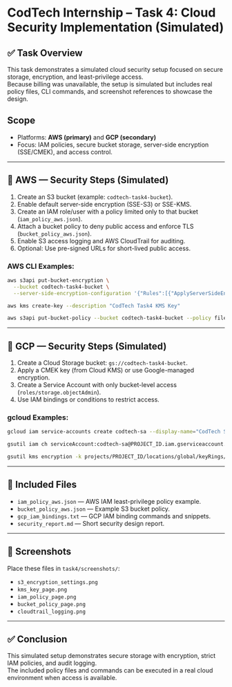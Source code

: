 # CodTech Internship – Task 4: Cloud Security Implementation (Simulated)

## ✅ Task Overview
This task demonstrates a simulated cloud security setup focused on secure storage, encryption, and least-privilege access.  
Because billing was unavailable, the setup is simulated but includes real policy files, CLI commands, and screenshot references to showcase the design.

## Scope
- Platforms: **AWS (primary)** and **GCP (secondary)**
- Focus: IAM policies, secure bucket storage, server-side encryption (SSE/CMEK), and access control.

---

## 🔐 AWS — Security Steps (Simulated)
1. Create an S3 bucket (example: `codtech-task4-bucket`).
2. Enable default server-side encryption (SSE-S3) or SSE-KMS.
3. Create an IAM role/user with a policy limited only to that bucket (`iam_policy_aws.json`).
4. Attach a bucket policy to deny public access and enforce TLS (`bucket_policy_aws.json`).
5. Enable S3 access logging and AWS CloudTrail for auditing.
6. Optional: Use pre-signed URLs for short-lived public access.

### AWS CLI Examples:
```bash
aws s3api put-bucket-encryption \
  --bucket codtech-task4-bucket \
  --server-side-encryption-configuration '{"Rules":[{"ApplyServerSideEncryptionByDefault":{"SSEAlgorithm":"AES256"}}]}'

aws kms create-key --description "CodTech Task4 KMS Key"

aws s3api put-bucket-policy --bucket codtech-task4-bucket --policy file://task4/bucket_policy_aws.json
```
---

## 🔐 GCP — Security Steps (Simulated)
1. Create a Cloud Storage bucket: `gs://codtech-task4-bucket`.
2. Apply a CMEK key (from Cloud KMS) or use Google-managed encryption.
3. Create a Service Account with only bucket-level access (`roles/storage.objectAdmin`).
4. Use IAM bindings or conditions to restrict access.

### gcloud Examples:
```bash
gcloud iam service-accounts create codtech-sa --display-name="CodTech SA"

gsutil iam ch serviceAccount:codtech-sa@PROJECT_ID.iam.gserviceaccount.com:objectAdmin gs://codtech-task4-bucket

gsutil kms encryption -k projects/PROJECT_ID/locations/global/keyRings/kr/cryptoKeys/key gs://codtech-task4-bucket
```
---

## 📁 Included Files
- `iam_policy_aws.json` — AWS IAM least-privilege policy example.
- `bucket_policy_aws.json` — Example S3 bucket policy.
- `gcp_iam_bindings.txt` — GCP IAM binding commands and snippets.
- `security_report.md` — Short security design report.

---

## 📸 Screenshots
Place these files in `task4/screenshots/`:
- `s3_encryption_settings.png`
- `kms_key_page.png`
- `iam_policy_page.png`
- `bucket_policy_page.png`
- `cloudtrail_logging.png`

---

## ✅ Conclusion
This simulated setup demonstrates secure storage with encryption, strict IAM policies, and audit logging.  
The included policy files and commands can be executed in a real cloud environment when access is available.
